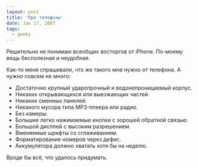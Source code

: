 ```yaml
---
layout: post
title: 'Про телефоны'
date: Jan 17, 2007
tags:
  - geeky
---
```


Решительно не понимаю всеобщих восторгов от iPhone. По-моему вещь бесполезная и неудобная.

Как-то меня спрашивали, что же такого мне нужно от телефона. А нужно совсем не много:

<!--more-->

- Достаточно крупный ударопрочный и водонепроницаемый корпус.
- Никаких открывающихся или выезжающих частей.
- Никаких сменных панелей.
- Никакого мусора типа MP3-плеера или радио.
- Без камеры.
- Большие легко нажимаемые кнопки с хорошей обратной связью.
- Большой дисплей с высоким разрешением.
- Вменяемые шрифты со сглаживанием.
- Форматирование номеров через дефис.
- Аккумулятора должно хватать хотя бы на неделю.

Вроде бы всё, что удалось придумать.
